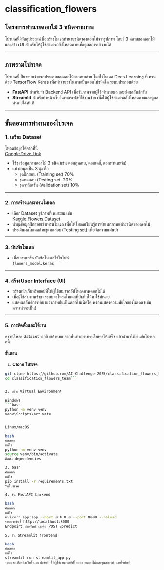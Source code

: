 # classification_flowers
## โครงการทำนายดอกไม้ 3 ชนิดจากภาพ

โปรเจคนี้มีวัตถุประสงค์เพื่อสร้างโมเดลทำนายชนิดของดอกไม้จากรูปภาพ โดยมี 3 คลาสของดอกไม้ และสร้าง UI สำหรับให้ผู้ใช้สามารถอัปโหลดภาพเพื่อดูผลการทำนายได้

---

## ภาพรวมโปรเจค

โปรเจคนี้เป็นระบบจำแนกประเภทของดอกไม้จากภาพถ่าย โดยใช้โมเดล Deep Learning ที่เทรนด้วย TensorFlow Keras เพื่อทำนายว่าในภาพเป็นดอกไม้ชนิดใด ระบบประกอบด้วย

- **FastAPI** สำหรับทำ Backend API เพื่อรับภาพจากผู้ใช้ ทำนายผล และส่งผลลัพธ์กลับ
- **Streamlit** สำหรับทำหน้าเว็บอินเทอร์เฟซที่ใช้งานง่าย เพื่อให้ผู้ใช้สามารถอัปโหลดภาพและดูผลทำนายได้ทันที

---

## ขั้นตอนการทำงานของโปรเจค

### 1. เตรียม Dataset
โหลดข้อมูลได้จากที่นี่  
[Google Drive Link](https://drive.google.com/drive/folders/19u11SVFik1lIB5f0tR2LZwg_bg_tYbJ7?usp=sharing)

- ใช้ชุดข้อมูลภาพดอกไม้ 3 ชนิด (เช่น ดอกกุหลาบ, ดอกเดซี่, ดอกทานตะวัน)
- แบ่งข้อมูลเป็น 3 ชุด คือ  
  - ชุดฝึกสอน (Training set) 70%  
  - ชุดทดสอบ (Testing set) 20%  
  - ชุดวาลิเดชัน (Validation set) 10%

---

### 2. การสร้างและเทรนโมเดล

- เลือก Dataset รูปภาพที่เหมาะสม เช่น  
  [Kaggle Flowers Dataset](https://www.kaggle.com/datasets/imsparsh/flowers-dataset)
- นำชุดข้อมูลฝึกสอนเข้าเทรนโมเดล เพื่อให้โมเดลเรียนรู้การจำแนกภาพแต่ละชนิดของดอกไม้
- ประเมินผลโมเดลด้วยชุดทดสอบ (Testing set) เพื่อวัดความแม่นยำ

---

### 3. บันทึกโมเดล

- เมื่อเทรนเสร็จ บันทึกโมเดลไว้ในไฟล์  
  `flowers_model.keras`

---

### 4. สร้าง User Interface (UI)

- สร้างหน้าเว็บหรือแอปที่ให้ผู้ใช้สามารถอัปโหลดภาพดอกไม้ได้
- เมื่อผู้ใช้ส่งภาพเข้ามา ระบบจะโหลดโมเดลที่บันทึกไว้มาใช้ทำนาย
- แสดงผลลัพธ์การทำนายว่าภาพนั้นเป็นดอกไม้ชนิดใด พร้อมแสดงความมั่นใจของโมเดล (เช่น ความน่าจะเป็น)

---

### 5. การติดตั้งและใช้งาน

ดาวน์โหลด dataset จากลิงก์ด้านบน จากนั้นทำการเทรนโมเดลให้เสร็จ แล้วนำมาใช้งานกับโปรเจคนี้

#### ขั้นตอน

1. **Clone โปรเจค**

```bash
git clone https://github.com/AI-Challenge-2025/classification_flowers_team.git
cd classification_flowers_team```


2. สร้าง Virtual Environment

Windows
```bash
python -m venv venv
venv\Scripts\activate


Linux/macOS

bash
คัดลอก
แก้ไข
python -m venv venv
source venv/bin/activate
ติดตั้ง dependencies

3. bash
คัดลอก
แก้ไข
pip install -r requirements.txt
รันโปรเจค

4. รัน FastAPI backend

bash
คัดลอก
แก้ไข
uvicorn app:app --host 0.0.0.0 --port 8000 --reload
ระบบจะรันที่ http://localhost:8000
Endpoint สำหรับทำนายคือ POST /predict

5. รัน Streamlit frontend

bash
คัดลอก
แก้ไข
streamlit run streamlit_app.py
ระบบจะเปิดหน้าเว็บในเบราว์เซอร์ ให้ผู้ใช้สามารถอัปโหลดภาพดอกไม้และดูผลการทำนายได้ทันที
